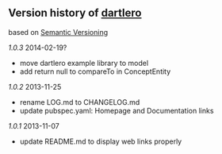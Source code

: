 ## Version history of [dartlero](http://pub.dartlang.org/packages/dartlero)

based on [Semantic Versioning](http://semver.org/)

*1.0.3* 2014-02-19?

+ move dartlero example library to model
+ add return null to compareTo in ConceptEntity

*1.0.2* 2013-11-25

+ rename LOG.md to CHANGELOG.md
+ update pubspec.yaml: Homepage and Documentation links

*1.0.1* 2013-11-07

+ update README.md to display web links properly

